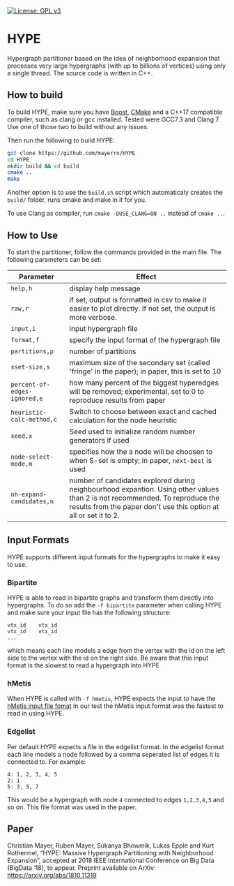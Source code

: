 [![License: GPL v3](https://img.shields.io/badge/License-GPL%20v3-blue.svg)](https://www.gnu.org/licenses/gpl-3.0)


# HYPE
Hypergraph partitioner based on the idea of neighborhood expansion that processes very large hypergraphs (with up to billions of vertices) using only a single thread. The source code is written in C++.

## How to build 
To build HYPE, make sure you have [Boost](https://www.boost.org/), [CMake](https://cmake.org) and a C++17 compatible
compiler, such as clang or gcc installed.
Tested were GCC7.3 and Clang 7. Use one of those two to build without any issues.

Then run the following to build HYPE:
```sh
git clone https://github.com/mayerrn/HYPE
cd HYPE
mkdir build && cd build
cmake ..
make
```
Another option is to use the `build.sh` script which automaticaly creates the `build/` 
folder, runs cmake and make in it for you.

To use Clang as compiler, run `cmake -DUSE_CLANG=ON ..` instead of `cmake ..`.


## How to Use
To start the partitioner, follow the commands provided in the main file. The following parameters can be set:

Parameter | Effect
----------- | -----------
`help,h` | display help message
`raw,r` | if set, output is formatted in csv to make it easier to plot directly. If not set, the output is more verbose.
`input,i`| input hypergraph file
`format,f` | specify the input format of the hypergraph file
`partitions,p` | number of partitions
`sset-size,s` | maximum size of the secondary set (called 'fringe' in the paper); in paper, this is set to 10
`percent-of-edges-ignored,e` | how many percent of the biggest hyperedges will be removed; experimental, set to 0 to reproduce results from paper
`heuristic-calc-method,c` | Switch to choose between exact and cached calculation for the node heuristic 
`seed,x` | Seed used to initialize random number generators if used
`node-select-mode,m` | specifies how the a node will be choosen to when S-set is empty; in paper, `next-best` is used
`nh-expand-candidates,n` | number of candidates explored during neighbourhood expantion. Using other values than 2 is not recommended. To reproduce the results from the paper don't use this option at all or set it to 2.

## Input Formats
HYPE supports different input formats for the hypergraphs to make it easy to use.

### Bipartite
HYPE is able to read in bipartite graphs and transform them directly into hypergraphs.
To do so add the `-f bipartite` parameter when calling HYPE and make sure your input file
has the following structure:
```
vtx_id    vtx_id
vtx_id    vtx_id
...
```
which means each line models a edge from the vertex with the id on the 
left side to the vertex with the id on the right side.
Be aware that this input format is the slowest to read a hypergraph into HYPE

### hMetis
When HYPE is called with `-f hmetis`, HYPE expects the input to have the [hMetis input file fomat](http://glaros.dtc.umn.edu/gkhome/fetch/sw/hmetis/manual.pdf)
In our test the hMetis input format was the fastest to read in using HYPE.

### Edgelist
Per default HYPE expects a file in the edgelist format.
In the edgelist format each line models a node followed by a comma 
seperated list of edges it is connected to. 
For example:
```
4: 1, 2, 3, 4, 5
2: 1
5: 3, 5, 7
```
This would be a hypergraph with node `4` connected to edges `1,2,3,4,5` and so on.
This file format was used in the paper.


## Paper
Christian Mayer, Ruben Mayer, Sukanya Bhowmik, Lukas Epple and Kurt Rothermel, “HYPE: Massive Hypergraph Partitioning with Neighborhood Expansion”, accepted at 2018 IEEE International Conference on Big Data (BigData ‘18), to appear.
Preprint available on ArXiv: https://arxiv.org/abs/1810.11319
